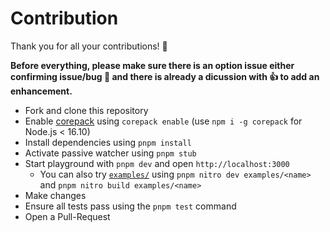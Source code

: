 # Contribution

Thank you for all your contributions! 💛

**Before everything, please make sure there is an option issue either confirming issue/bug 🐛 and there is already a dicussion with 👍 to add an enhancement.**

- Fork and clone this repository
- Enable [corepack](https://github.com/nodejs/corepack) using `corepack enable` (use `npm i -g corepack` for Node.js < 16.10)
- Install dependencies using `pnpm install`
- Activate passive watcher using `pnpm stub`
- Start playground with `pnpm dev` and open `http://localhost:3000`
  - You can also try [`examples/`](https://github.com/unjs/nitro/tree/main/examples) using `pnpm nitro dev examples/<name>` and `pnpm nitro build examples/<name>`
- Make changes
- Ensure all tests pass using the `pnpm test` command
- Open a Pull-Request
